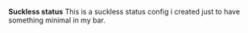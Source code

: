 **Suckless status**
This is a suckless status config i created just to have something minimal in my bar. 

